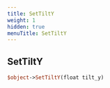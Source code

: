 ```yaml
---
title: SetTiltY
weight: 1
hidden: true
menuTitle: SetTiltY
---
```

## SetTiltY
```perl
$object->SetTiltY(float tilt_y)
```